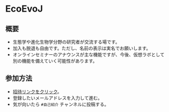# EcoEvoJ

## 概要

- 生態学や進化生物学分野の研究者が交流する場です。
- 加入も脱退も自由です。ただし、名前の表示は実名でお願いします。
- オンラインセミナーのアナウンスが主な機能ですが、今後、仮想ラボとして別の機能を備えていく可能性があります。

## 参加方法

- [招待リンクをクリック](https://ecoevoj.slack.com/join/shared_invite/zt-exvcj1nl-0Ilo~UIqrIKt0bxDYw2_HA#/)。
- 登録したいメールアドレスを入力して進む。
- 気が向いたら `#自己紹介` チャンネルに投稿する。
